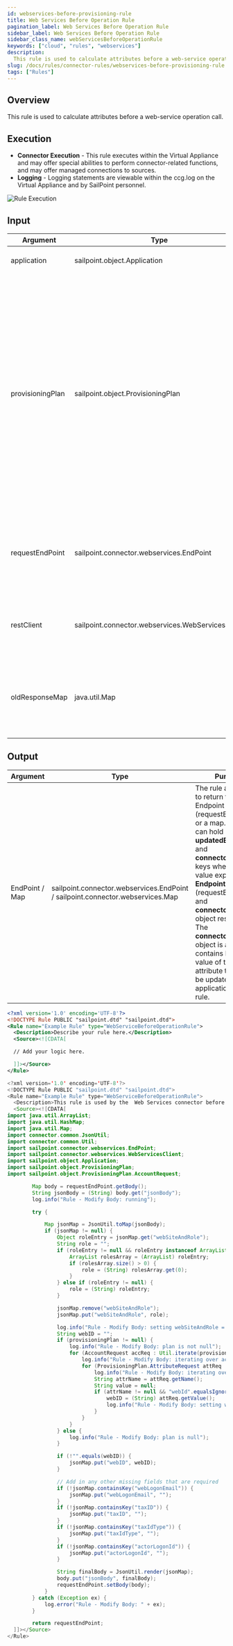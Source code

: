```yaml
---
id: webservices-before-provisioning-rule
title: Web Services Before Operation Rule
pagination_label: Web Services Before Operation Rule
sidebar_label: Web Services Before Operation Rule
sidebar_class_name: webServicesBeforeOperationRule
keywords: ["cloud", "rules", "webservices"]
description:
  This rule is used to calculate attributes before a web-service operation call.
slug: /docs/rules/connector-rules/webservices-before-provisioning-rule
tags: ["Rules"]
---
```


## Overview

This rule is used to calculate attributes before a web-service operation call.

## Execution

- **Connector Execution** - This rule executes within the Virtual Appliance and
  may offer special abilities to perform connector-related functions, and may
  offer managed connections to sources.
- **Logging** - Logging statements are viewable within the ccg.log on the
  Virtual Appliance and by SailPoint personnel.

![Rule Execution](../img/connector_execution.png)

## Input

| Argument         | Type                                              | Purpose                                                                                                                                                                                                                                                                                                                                                                                                                                   |
| ---------------- | ------------------------------------------------- | ----------------------------------------------------------------------------------------------------------------------------------------------------------------------------------------------------------------------------------------------------------------------------------------------------------------------------------------------------------------------------------------------------------------------------------------- |
| application      | sailpoint.object.Application                      | Application whose data file is being processed.                                                                                                                                                                                                                                                                                                                                                                                           |
| provisioningPlan | sailpoint.object.ProvisioningPlan                 | Used to update the payload of the http request. Provisioning plan has an account request which defines the operation to be performed on the account. An account request can contain multiple attributes requests and each attribute request represents an operation on a single account attribute. This argument enables the user to update the body/payload or URL attributes of endpoint object using the provisioningPlan information. |
| requestEndPoint  | sailpoint.connector.webservices.EndPoint          | Current request information; contains the header, body, context url, method type, response attribute map, successful response code                                                                                                                                                                                                                                                                                                        |
| restClient       | sailpoint.connector.webservices.WebServicesClient | This is a WebServicesClient (HttpClient) object that would enable the user to call Web Services API to target system.                                                                                                                                                                                                                                                                                                                     |
| oldResponseMap   | java.util.Map                                     | The response object returned from earlier endpoint configuration of same operation type like Account Aggregation, Get Object and so on.                                                                                                                                                                                                                                                                                                   |

## Output

| Argument       | Type                                                                           | Purpose                                                                                                                                                                                                                                                                                                                                                                                                   |
| -------------- | ------------------------------------------------------------------------------ | --------------------------------------------------------------------------------------------------------------------------------------------------------------------------------------------------------------------------------------------------------------------------------------------------------------------------------------------------------------------------------------------------------- |
| EndPoint / Map | sailpoint.connector.webservices.EndPoint / sailpoint.connector.webservices.Map | The rule allows user to return the Endpoint object (requestEndPoint) or a map. The map can hold **updatedEndPoint** and **connectorStateMap** keys where the value expected is **Endpoint** (requestEndPoint) and **connectorStateMap** object respectively. The **connectorStateMap** object is a map that contains key and value of the attribute that must be updated in the application through rule. |

```xml
<?xml version='1.0' encoding='UTF-8'?>
<!DOCTYPE Rule PUBLIC "sailpoint.dtd" "sailpoint.dtd">
<Rule name="Example Rule" type="WebServiceBeforeOperationRule">
  <Description>Describe your rule here.</Description>
  <Source><![CDATA[

  // Add your logic here.

  ]]></Source>
</Rule>
```

```java
<?xml version='1.0' encoding='UTF-8'?>
<!DOCTYPE Rule PUBLIC "sailpoint.dtd" "sailpoint.dtd">
<Rule name="Example Rule" type="WebServiceBeforeOperationRule">
  <Description>This rule is used by the  Web Services connector before performing any operation like testconnection, aggregation etc.</Description>
  <Source><![CDATA[
import java.util.ArrayList;
import java.util.HashMap;
import java.util.Map;
import connector.common.JsonUtil;
import connector.common.Util;
import sailpoint.connector.webservices.EndPoint;
import sailpoint.connector.webservices.WebServicesClient;
import sailpoint.object.Application;
import sailpoint.object.ProvisioningPlan;
import sailpoint.object.ProvisioningPlan.AccountRequest;

        Map body = requestEndPoint.getBody();
        String jsonBody = (String) body.get("jsonBody");
        log.info("Rule - Modify Body: running");

        try {

            Map jsonMap = JsonUtil.toMap(jsonBody);
            if (jsonMap != null) {
                Object roleEntry = jsonMap.get("webSiteAndRole");
                String role = "";
                if (roleEntry != null && roleEntry instanceof ArrayList) {
                    ArrayList rolesArray = (ArrayList) roleEntry;
                    if (rolesArray.size() > 0) {
                        role = (String) rolesArray.get(0);
                    }
                } else if (roleEntry != null) {
                    role = (String) roleEntry;
                }

                jsonMap.remove("webSiteAndRole");
                jsonMap.put("webSiteAndRole", role);

                log.info("Rule - Modify Body: setting webSiteAndRole = " + role);
                String webID = "";
                if (provisioningPlan != null) {
                    log.info("Rule - Modify Body: plan is not null");
                    for (AccountRequest accReq : Util.iterate(provisioningPlan.getAccountRequests())) {
                        log.info("Rule - Modify Body: iterating over account requests");
                        for (ProvisioningPlan.AttributeRequest attReq : Util.iterate(accReq.getAttributeRequests())) {
                            log.info("Rule - Modify Body: iterating over attribute requests");
                            String attrName = attReq.getName();
                            String value = null;
                            if (attrName != null && "webId".equalsIgnoreCase(attrName)) {
                                webID = (String) attReq.getValue();
                                log.info("Rule - Modify Body: setting webID = " + webID);
                            }
                        }
                    }
                } else {
                    log.info("Rule - Modify Body: plan is null");
                }

                if (!"".equals(webID)) {
                    jsonMap.put("webID", webID);
                }

                // Add in any other missing fields that are required
                if (!jsonMap.containsKey("webLogonEmail")) {
                    jsonMap.put("webLogonEmail", "");
                }
                if (!jsonMap.containsKey("taxID")) {
                    jsonMap.put("taxID", "");
                }
                if (!jsonMap.containsKey("taxIdType")) {
                    jsonMap.put("taxIdType", "");
                }
                if (!jsonMap.containsKey("actorLogonId")) {
                    jsonMap.put("actorLogonId", "");
                }

                String finalBody = JsonUtil.render(jsonMap);
                body.put("jsonBody", finalBody);
                requestEndPoint.setBody(body);
            }
        } catch (Exception ex) {
            log.error("Rule - Modify Body: " + ex);
        }

        return requestEndPoint;​
  ]]></Source>
</Rule>
```
